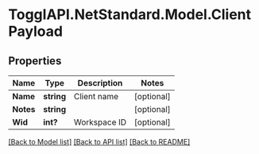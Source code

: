 # TogglAPI.NetStandard.Model.ClientPayload
## Properties

Name | Type | Description | Notes
------------ | ------------- | ------------- | -------------
**Name** | **string** | Client name | [optional] 
**Notes** | **string** |  | [optional] 
**Wid** | **int?** | Workspace ID | [optional] 

[[Back to Model list]](../README.md#documentation-for-models) [[Back to API list]](../README.md#documentation-for-api-endpoints) [[Back to README]](../README.md)

